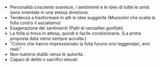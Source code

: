 - Personalità cosciente svanisce, i sentimenti e le idee di tutte le unità sono orientate in una stessa direzione. 
- Tendenza a trasformare in atti le idee suggerite (Mussolini che scalia la folla contro il socialismo)
- Esagerazione dei sentimenti (Patti di versailles gonfiati)
- La folla si trova in attesa, quindi è facile condizionarla. (La prima proposta data viene sempre accolta.)
- "Coloro che hanno impressionato la folla furono eroi leggendari, eroi reali."
- Non nutrono dubbi verso le autorità.
- Capaci di delitti o sacrifici elevati 